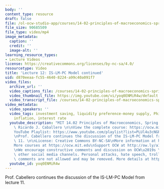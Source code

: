 ```yaml
---
body: ''
content_type: resource
draft: false
file: /ol-ocw-studio-app/courses/14-02-principles-of-macroeconomics-spring-2023/1402-sp23-lecture-12-v2_360p_16_9.mp4
file_size: 90685509
file_type: video/mp4
image_metadata:
  caption: ''
  credit: ''
  image-alt: ''
learning_resource_types:
- Lecture Videos
license: https://creativecommons.org/licenses/by-nc-sa/4.0/
resourcetype: Video
title: 'Lecture 12: IS-LM-PC Model continued'
uid: d870eeaa-fc55-4640-8224-a99c40a091f7
video_files:
  archive_url: ''
  video_captions_file: /courses/14-02-principles-of-macroeconomics-spring-2023/1y3RaIn5PCaqTQqB9wr1zGvm020lTCRGC_transcript.webvtt
  video_thumbnail_file: https://img.youtube.com/vi/yoq0ENMiR4w/default.jpg
  video_transcript_file: /courses/14-02-principles-of-macroeconomics-spring-2023/1y3RaIn5PCaqTQqB9wr1zGvm020lTCRGC_transcript.pdf
video_metadata:
  video_speakers: ''
  video_tags: investment saving, liquidity preference-money supply, Phillips Curve,
    inflation, interest rate
  youtube_description: "MIT 14.02 Principles of Macroeconomics, Spring 2023\nInstructor:\
    \ Ricardo J. Caballero \n\nView the complete course: https://ocw.mit.edu/courses/14-02-principles-of-macroeconomics-spring-2023/\n\
    YouTube Playlist: https://www.youtube.com/playlist?list=PLUl4u3cNGP62EXoZ4B3_Ob7lRRwpGQxkb\n\
    \nProf. Cabellero continues the discussion of the IS-LM-PC Model from lecture\
    \ 11. \n\nLicense: Creative Commons BY-NC-SA\nMore information at https://ocw.mit.edu/terms\n\
    More courses at https://ocw.mit.edu\nSupport OCW at http://ow.ly/a1If50zVRlQ\n\
    \nWe encourage constructive comments and discussion on OCW\u2019s YouTube and\
    \ other social media channels. Personal attacks, hate speech, trolling, and inappropriate\
    \ comments are not allowed and may be removed. More details at https://ocw.mit.edu/comments."
  youtube_id: yoq0ENMiR4w
---
```

Prof. Cabellero continues the discussion of the IS-LM-PC Model from lecture 11.